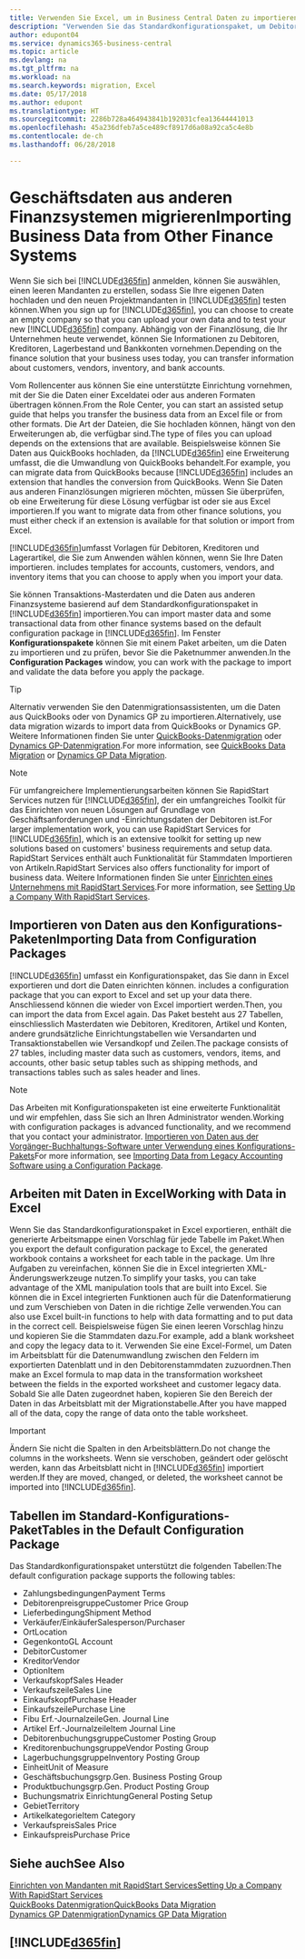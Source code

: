```yaml
---
title: Verwenden Sie Excel, um in Business Central Daten zu importieren | Microsoft Docs
description: "Verwenden Sie das Standardkonfigurationspaket, um Debitorendaten in Excel hinzuzufügen und Daten nach Business Central zu importieren."
author: edupont04
ms.service: dynamics365-business-central
ms.topic: article
ms.devlang: na
ms.tgt_pltfrm: na
ms.workload: na
ms.search.keywords: migration, Excel
ms.date: 05/17/2018
ms.author: edupont
ms.translationtype: HT
ms.sourcegitcommit: 2286b728a464943841b192031cfea13644441013
ms.openlocfilehash: 45a236dfeb7a5ce489cf8917d6a08a92ca5c4e8b
ms.contentlocale: de-ch
ms.lasthandoff: 06/28/2018

---
```

# <a name="importing-business-data-from-other-finance-systems"></a><span data-ttu-id="3283d-103">Geschäftsdaten aus anderen Finanzsystemen migrieren</span><span class="sxs-lookup"><span data-stu-id="3283d-103">Importing Business Data from Other Finance Systems</span></span>
<span data-ttu-id="3283d-104">Wenn Sie sich bei [!INCLUDE[d365fin](includes/d365fin_md.md)] anmelden, können Sie auswählen, einen leeren Mandanten zu erstellen, sodass Sie Ihre eigenen Daten hochladen und den neuen Projektmandanten in [!INCLUDE[d365fin](includes/d365fin_md.md)] testen können.</span><span class="sxs-lookup"><span data-stu-id="3283d-104">When you sign up for [!INCLUDE[d365fin](includes/d365fin_md.md)], you can choose to create an empty company so that you can upload your own data and to test your new [!INCLUDE[d365fin](includes/d365fin_md.md)] company.</span></span> <span data-ttu-id="3283d-105">Abhängig von der Finanzlösung, die Ihr Unternehmen heute verwendet, können Sie Informationen zu Debitoren, Kreditoren, Lagerbestand und Bankkonten vornehmen.</span><span class="sxs-lookup"><span data-stu-id="3283d-105">Depending on the finance solution that your business uses today, you can transfer information about customers, vendors, inventory, and bank accounts.</span></span>  

<span data-ttu-id="3283d-106">Vom Rollencenter aus können Sie eine unterstützte Einrichtung vornehmen, mit der Sie die Daten einer Exceldatei oder aus anderen Formaten übertragen können.</span><span class="sxs-lookup"><span data-stu-id="3283d-106">From the Role Center, you can start an assisted setup guide that helps you transfer the business data from an Excel file or from other formats.</span></span> <span data-ttu-id="3283d-107">Die Art der Dateien, die Sie hochladen können, hängt von den Erweiterungen ab, die verfügbar sind.</span><span class="sxs-lookup"><span data-stu-id="3283d-107">The type of files you can upload depends on the extensions that are available.</span></span> <span data-ttu-id="3283d-108">Beispielsweise können Sie Daten aus QuickBooks hochladen, da [!INCLUDE[d365fin](includes/d365fin_md.md)] eine Erweiterung umfasst, die die Umwandlung von QuickBooks behandelt.</span><span class="sxs-lookup"><span data-stu-id="3283d-108">For example, you can migrate data from QuickBooks because [!INCLUDE[d365fin](includes/d365fin_md.md)] includes an extension that handles the conversion from QuickBooks.</span></span> <span data-ttu-id="3283d-109">Wenn Sie Daten aus anderen Finanzlösungen migrieren möchten, müssen Sie überprüfen, ob eine Erweiterung für diese Lösung verfügbar ist oder sie aus Excel importieren.</span><span class="sxs-lookup"><span data-stu-id="3283d-109">If you want to migrate data from other finance solutions, you must either check if an extension is available for that solution or import from Excel.</span></span>  

[!INCLUDE[d365fin](includes/d365fin_md.md)]<span data-ttu-id="3283d-110">umfasst Vorlagen für Debitoren, Kreditoren und Lagerartikel, die Sie zum Anwenden wählen können, wenn Sie Ihre Daten importieren.</span><span class="sxs-lookup"><span data-stu-id="3283d-110"> includes templates for accounts, customers, vendors, and inventory items that you can choose to apply when you import your data.</span></span>

<span data-ttu-id="3283d-111">Sie können Transaktions-Masterdaten und die Daten aus anderen Finanzsysteme basierend auf dem Standardkonfigurationspaket in [!INCLUDE[d365fin](includes/d365fin_md.md)] importieren.</span><span class="sxs-lookup"><span data-stu-id="3283d-111">You can import master data and some transactional data from other finance systems based on the default configuration package in [!INCLUDE[d365fin](includes/d365fin_md.md)].</span></span> <span data-ttu-id="3283d-112">Im Fenster **Konfigurationspakete** können Sie mit einem Paket arbeiten, um die Daten zu importieren und zu prüfen, bevor Sie die Paketnummer anwenden.</span><span class="sxs-lookup"><span data-stu-id="3283d-112">In the **Configuration Packages** window, you can work with the package to import and validate the data before you apply the package.</span></span>  

> [!TIP]  
> <span data-ttu-id="3283d-113">Alternativ verwenden Sie den Datenmigrationsassistenten, um die Daten aus QuickBooks oder von Dynamics GP zu importieren.</span><span class="sxs-lookup"><span data-stu-id="3283d-113">Alternatively, use data migration wizards to import data from QuickBooks or Dynamics GP.</span></span> <span data-ttu-id="3283d-114">Weitere Informationen finden Sie unter [QuickBooks-Datenmigration](ui-extensions-quickbooks-data-migration.md) oder [Dynamics GP-Datenmigration](ui-extensions-dynamicsgp-data-migration.md).</span><span class="sxs-lookup"><span data-stu-id="3283d-114">For more information, see [QuickBooks Data Migration](ui-extensions-quickbooks-data-migration.md) or [Dynamics GP Data Migration](ui-extensions-dynamicsgp-data-migration.md).</span></span>

> [!NOTE]  
> <span data-ttu-id="3283d-115">Für umfangreichere Implementierungsarbeiten können Sie RapidStart Services nutzen für [!INCLUDE[d365fin](includes/d365fin_md.md)], der ein umfangreiches Toolkit für das Einrichten von neuen Lösungen auf Grundlage von Geschäftsanforderungen und -Einrichtungsdaten der Debitoren ist.</span><span class="sxs-lookup"><span data-stu-id="3283d-115">For larger implementation work, you can use RapidStart Services for [!INCLUDE[d365fin](includes/d365fin_md.md)], which is an extensive toolkit for setting up new solutions based on customers' business requirements and setup data.</span></span> <span data-ttu-id="3283d-116">RapidStart Services enthält auch Funktionalität für Stammdaten Importieren von Artikeln.</span><span class="sxs-lookup"><span data-stu-id="3283d-116">RapidStart Services also offers functionality for import of business data.</span></span> <span data-ttu-id="3283d-117">Weitere Informationen finden Sie unter [Einrichten eines Unternehmens mit RapidStart Services](admin-set-up-a-company-with-rapidstart.md).</span><span class="sxs-lookup"><span data-stu-id="3283d-117">For more information, see [Setting Up a Company With RapidStart Services](admin-set-up-a-company-with-rapidstart.md).</span></span>

## <a name="importing-data-from-configuration-packages"></a><span data-ttu-id="3283d-118">Importieren von Daten aus den Konfigurations-Paketen</span><span class="sxs-lookup"><span data-stu-id="3283d-118">Importing Data from Configuration Packages</span></span>
[!INCLUDE[d365fin](includes/d365fin_md.md)]<span data-ttu-id="3283d-119"> umfasst ein Konfigurationspaket, das Sie dann in Excel exportieren und dort die Daten einrichten können.</span><span class="sxs-lookup"><span data-stu-id="3283d-119"> includes a configuration package that you can export to Excel and set up your data there.</span></span> <span data-ttu-id="3283d-120">Anschliessend können die wieder von Excel importiert werden.</span><span class="sxs-lookup"><span data-stu-id="3283d-120">Then, you can import the data from Excel again.</span></span> <span data-ttu-id="3283d-121">Das Paket besteht aus 27 Tabellen, einschliesslich Masterdaten wie Debitoren, Kreditoren, Artikel und Konten, andere grundsätzliche Einrichtungstabellen wie Versandarten und Transaktionstabellen wie Versandkopf und Zeilen.</span><span class="sxs-lookup"><span data-stu-id="3283d-121">The package consists of 27 tables, including master data such as customers, vendors, items, and accounts, other basic setup tables such as shipping methods, and transactions tables such as sales header and lines.</span></span>  

> [!NOTE]  
>   <span data-ttu-id="3283d-122">Das Arbeiten mit Konfigurationspaketen ist eine erweiterte Funktionalität und wir empfehlen, dass Sie sich an Ihren Administrator wenden.</span><span class="sxs-lookup"><span data-stu-id="3283d-122">Working with configuration packages is advanced functionality, and we recommend that you contact your administrator.</span></span> <span data-ttu-id="3283d-123">[Importieren von Daten aus der Vorgänger-Buchhaltungs-Software unter Verwendung eines Konfigurations-Pakets](across-import-data-configuration-packages.md)</span><span class="sxs-lookup"><span data-stu-id="3283d-123">For more information, see [Importing Data from Legacy Accounting Software using a Configuration Package](across-import-data-configuration-packages.md).</span></span>

## <a name="working-with-data-in-excel"></a><span data-ttu-id="3283d-124">Arbeiten mit Daten in Excel</span><span class="sxs-lookup"><span data-stu-id="3283d-124">Working with Data in Excel</span></span>
<span data-ttu-id="3283d-125">Wenn Sie das Standardkonfigurationspaket in Excel exportieren, enthält die generierte Arbeitsmappe einen Vorschlag für jede Tabelle im Paket.</span><span class="sxs-lookup"><span data-stu-id="3283d-125">When you export the default configuration package to Excel, the generated workbook contains a worksheet for each table in the package.</span></span> <span data-ttu-id="3283d-126">Um Ihre Aufgaben zu vereinfachen, können Sie die in Excel integrierten XML-Änderungswerkzeuge nutzen.</span><span class="sxs-lookup"><span data-stu-id="3283d-126">To simplify your tasks, you can take advantage of the XML manipulation tools that are built into Excel.</span></span> <span data-ttu-id="3283d-127">Sie können die in Excel integrierten Funktionen auch für die Datenformatierung und zum Verschieben von Daten in die richtige Zelle verwenden.</span><span class="sxs-lookup"><span data-stu-id="3283d-127">You can also use Excel built-in functions to help with data formatting and to put data in the correct cell.</span></span> <span data-ttu-id="3283d-128">Beispielsweise fügen Sie einen leeren Vorschlag hinzu und kopieren Sie die Stammdaten dazu.</span><span class="sxs-lookup"><span data-stu-id="3283d-128">For example, add a blank worksheet and copy the legacy data to it.</span></span> <span data-ttu-id="3283d-129">Verwenden Sie eine Excel-Formel, um Daten im Arbeitsblatt für die Datenumwandlung zwischen den Feldern im exportierten Datenblatt und in den Debitorenstammdaten zuzuordnen.</span><span class="sxs-lookup"><span data-stu-id="3283d-129">Then make an Excel formula to map data in the transformation worksheet between the fields in the exported worksheet and customer legacy data.</span></span> <span data-ttu-id="3283d-130">Sobald Sie alle Daten zugeordnet haben, kopieren Sie den Bereich der Daten in das Arbeitsblatt mit der Migrationstabelle.</span><span class="sxs-lookup"><span data-stu-id="3283d-130">After you have mapped all of the data, copy the range of data onto the table worksheet.</span></span>  

> [!IMPORTANT]  
>  <span data-ttu-id="3283d-131">Ändern Sie nicht die Spalten in den Arbeitsblättern.</span><span class="sxs-lookup"><span data-stu-id="3283d-131">Do not change the columns in the worksheets.</span></span> <span data-ttu-id="3283d-132">Wenn sie verschoben, geändert oder gelöscht werden, kann das Arbeitsblatt nicht in [!INCLUDE[d365fin](includes/d365fin_md.md)] importiert werden.</span><span class="sxs-lookup"><span data-stu-id="3283d-132">If they are moved, changed, or deleted, the worksheet cannot be imported into [!INCLUDE[d365fin](includes/d365fin_md.md)].</span></span>

## <a name="tables-in-the-default-configuration-package"></a><span data-ttu-id="3283d-133">Tabellen im Standard-Konfigurations-Paket</span><span class="sxs-lookup"><span data-stu-id="3283d-133">Tables in the Default Configuration Package</span></span>
<span data-ttu-id="3283d-134">Das Standardkonfigurationspaket unterstützt die folgenden Tabellen:</span><span class="sxs-lookup"><span data-stu-id="3283d-134">The default configuration package supports the following tables:</span></span>

-   <span data-ttu-id="3283d-135">Zahlungsbedingungen</span><span class="sxs-lookup"><span data-stu-id="3283d-135">Payment Terms</span></span>
-   <span data-ttu-id="3283d-136">Debitorenpreisgruppe</span><span class="sxs-lookup"><span data-stu-id="3283d-136">Customer Price Group</span></span>
-   <span data-ttu-id="3283d-137">Lieferbedingung</span><span class="sxs-lookup"><span data-stu-id="3283d-137">Shipment Method</span></span>
-   <span data-ttu-id="3283d-138">Verkäufer/Einkäufer</span><span class="sxs-lookup"><span data-stu-id="3283d-138">Salesperson/Purchaser</span></span>
-   <span data-ttu-id="3283d-139">Ort</span><span class="sxs-lookup"><span data-stu-id="3283d-139">Location</span></span>
-   <span data-ttu-id="3283d-140">Gegenkonto</span><span class="sxs-lookup"><span data-stu-id="3283d-140">GL Account</span></span>
-   <span data-ttu-id="3283d-141">Debitor</span><span class="sxs-lookup"><span data-stu-id="3283d-141">Customer</span></span>
-   <span data-ttu-id="3283d-142">Kreditor</span><span class="sxs-lookup"><span data-stu-id="3283d-142">Vendor</span></span>
-   <span data-ttu-id="3283d-143">Option</span><span class="sxs-lookup"><span data-stu-id="3283d-143">Item</span></span>
-   <span data-ttu-id="3283d-144">Verkaufskopf</span><span class="sxs-lookup"><span data-stu-id="3283d-144">Sales Header</span></span>
-   <span data-ttu-id="3283d-145">Verkaufszeile</span><span class="sxs-lookup"><span data-stu-id="3283d-145">Sales Line</span></span>
-   <span data-ttu-id="3283d-146">Einkaufskopf</span><span class="sxs-lookup"><span data-stu-id="3283d-146">Purchase Header</span></span>
-   <span data-ttu-id="3283d-147">Einkaufszeile</span><span class="sxs-lookup"><span data-stu-id="3283d-147">Purchase Line</span></span>
-   <span data-ttu-id="3283d-148">Fibu Erf.-Journalzeile</span><span class="sxs-lookup"><span data-stu-id="3283d-148">Gen. Journal Line</span></span>
-   <span data-ttu-id="3283d-149">Artikel Erf.-Journalzeile</span><span class="sxs-lookup"><span data-stu-id="3283d-149">Item Journal Line</span></span>
-   <span data-ttu-id="3283d-150">Debitorenbuchungsgruppe</span><span class="sxs-lookup"><span data-stu-id="3283d-150">Customer Posting Group</span></span>
-   <span data-ttu-id="3283d-151">Kreditorenbuchungsgruppe</span><span class="sxs-lookup"><span data-stu-id="3283d-151">Vendor Posting Group</span></span>
-   <span data-ttu-id="3283d-152">Lagerbuchungsgruppe</span><span class="sxs-lookup"><span data-stu-id="3283d-152">Inventory Posting Group</span></span>
-   <span data-ttu-id="3283d-153">Einheit</span><span class="sxs-lookup"><span data-stu-id="3283d-153">Unit of Measure</span></span>
-   <span data-ttu-id="3283d-154">Geschäftsbuchungsgrp.</span><span class="sxs-lookup"><span data-stu-id="3283d-154">Gen. Business Posting Group</span></span>
-   <span data-ttu-id="3283d-155">Produktbuchungsgrp.</span><span class="sxs-lookup"><span data-stu-id="3283d-155">Gen. Product Posting Group</span></span>
-   <span data-ttu-id="3283d-156">Buchungsmatrix Einrichtung</span><span class="sxs-lookup"><span data-stu-id="3283d-156">General Posting Setup</span></span>
-   <span data-ttu-id="3283d-157">Gebiet</span><span class="sxs-lookup"><span data-stu-id="3283d-157">Territory</span></span>
-   <span data-ttu-id="3283d-158">Artikelkategorie</span><span class="sxs-lookup"><span data-stu-id="3283d-158">Item Category</span></span>
-   <span data-ttu-id="3283d-159">Verkaufspreis</span><span class="sxs-lookup"><span data-stu-id="3283d-159">Sales Price</span></span>
-   <span data-ttu-id="3283d-160">Einkaufspreis</span><span class="sxs-lookup"><span data-stu-id="3283d-160">Purchase Price</span></span>

## <a name="see-also"></a><span data-ttu-id="3283d-161">Siehe auch</span><span class="sxs-lookup"><span data-stu-id="3283d-161">See Also</span></span>
[<span data-ttu-id="3283d-162">Einrichten von Mandanten mit RapidStart Services</span><span class="sxs-lookup"><span data-stu-id="3283d-162">Setting Up a Company With RapidStart Services</span></span>](admin-set-up-a-company-with-rapidstart.md)  
[<span data-ttu-id="3283d-163">QuickBooks Datenmigration</span><span class="sxs-lookup"><span data-stu-id="3283d-163">QuickBooks Data Migration</span></span>](ui-extensions-quickbooks-data-migration.md)  
[<span data-ttu-id="3283d-164">Dynamics GP Datenmigration</span><span class="sxs-lookup"><span data-stu-id="3283d-164">Dynamics GP Data Migration</span></span>](ui-extensions-dynamicsgp-data-migration.md)  

## [!INCLUDE[d365fin](includes/free_trial_md.md)]  
 

